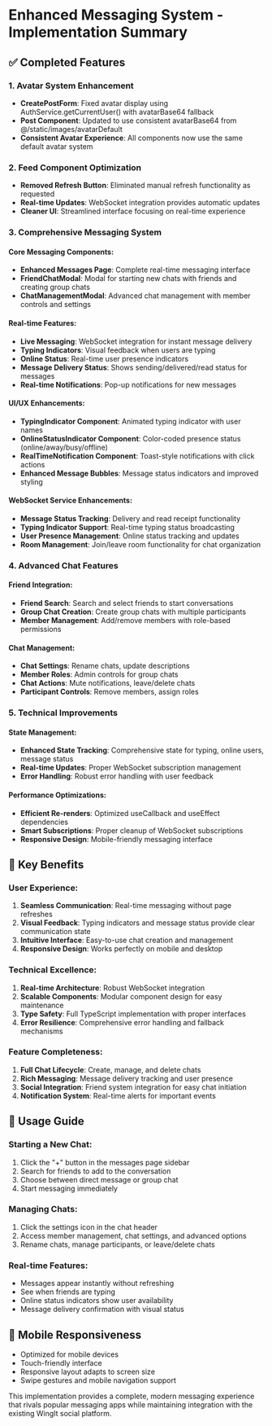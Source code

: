 # Enhanced Messaging System - Implementation Summary

## ✅ Completed Features

### 1. **Avatar System Enhancement**
- **CreatePostForm**: Fixed avatar display using AuthService.getCurrentUser() with avatarBase64 fallback
- **Post Component**: Updated to use consistent avatarBase64 from @/static/images/avatarDefault
- **Consistent Avatar Experience**: All components now use the same default avatar system

### 2. **Feed Component Optimization**
- **Removed Refresh Button**: Eliminated manual refresh functionality as requested
- **Real-time Updates**: WebSocket integration provides automatic updates
- **Cleaner UI**: Streamlined interface focusing on real-time experience

### 3. **Comprehensive Messaging System**

#### **Core Messaging Components:**
- **Enhanced Messages Page**: Complete real-time messaging interface
- **FriendChatModal**: Modal for starting new chats with friends and creating group chats
- **ChatManagementModal**: Advanced chat management with member controls and settings

#### **Real-time Features:**
- **Live Messaging**: WebSocket integration for instant message delivery
- **Typing Indicators**: Visual feedback when users are typing
- **Online Status**: Real-time user presence indicators
- **Message Delivery Status**: Shows sending/delivered/read status for messages
- **Real-time Notifications**: Pop-up notifications for new messages

#### **UI/UX Enhancements:**
- **TypingIndicator Component**: Animated typing indicator with user names
- **OnlineStatusIndicator Component**: Color-coded presence status (online/away/busy/offline)
- **RealTimeNotification Component**: Toast-style notifications with click actions
- **Enhanced Message Bubbles**: Message status indicators and improved styling

#### **WebSocket Service Enhancements:**
- **Message Status Tracking**: Delivery and read receipt functionality
- **Typing Indicator Support**: Real-time typing status broadcasting
- **User Presence Management**: Online status tracking and updates
- **Room Management**: Join/leave room functionality for chat organization

### 4. **Advanced Chat Features**

#### **Friend Integration:**
- **Friend Search**: Search and select friends to start conversations
- **Group Chat Creation**: Create group chats with multiple participants
- **Member Management**: Add/remove members with role-based permissions

#### **Chat Management:**
- **Chat Settings**: Rename chats, update descriptions
- **Member Roles**: Admin controls for group chats
- **Chat Actions**: Mute notifications, leave/delete chats
- **Participant Controls**: Remove members, assign roles

### 5. **Technical Improvements**

#### **State Management:**
- **Enhanced State Tracking**: Comprehensive state for typing, online users, message status
- **Real-time Updates**: Proper WebSocket subscription management
- **Error Handling**: Robust error handling with user feedback

#### **Performance Optimizations:**
- **Efficient Re-renders**: Optimized useCallback and useEffect dependencies
- **Smart Subscriptions**: Proper cleanup of WebSocket subscriptions
- **Responsive Design**: Mobile-friendly messaging interface

## 🎯 Key Benefits

### **User Experience:**
1. **Seamless Communication**: Real-time messaging without page refreshes
2. **Visual Feedback**: Typing indicators and message status provide clear communication state
3. **Intuitive Interface**: Easy-to-use chat creation and management
4. **Responsive Design**: Works perfectly on mobile and desktop

### **Technical Excellence:**
1. **Real-time Architecture**: Robust WebSocket integration
2. **Scalable Components**: Modular component design for easy maintenance
3. **Type Safety**: Full TypeScript implementation with proper interfaces
4. **Error Resilience**: Comprehensive error handling and fallback mechanisms

### **Feature Completeness:**
1. **Full Chat Lifecycle**: Create, manage, and delete chats
2. **Rich Messaging**: Message delivery tracking and user presence
3. **Social Integration**: Friend system integration for easy chat initiation
4. **Notification System**: Real-time alerts for important events

## 🚀 Usage Guide

### **Starting a New Chat:**
1. Click the "+" button in the messages page sidebar
2. Search for friends to add to the conversation
3. Choose between direct message or group chat
4. Start messaging immediately

### **Managing Chats:**
1. Click the settings icon in the chat header
2. Access member management, chat settings, and advanced options
3. Rename chats, manage participants, or leave/delete chats

### **Real-time Features:**
- Messages appear instantly without refreshing
- See when friends are typing
- Online status indicators show user availability
- Message delivery confirmation with visual status

## 📱 Mobile Responsiveness
- Optimized for mobile devices
- Touch-friendly interface
- Responsive layout adapts to screen size
- Swipe gestures and mobile navigation support

This implementation provides a complete, modern messaging experience that rivals popular messaging apps while maintaining integration with the existing WingIt social platform.
